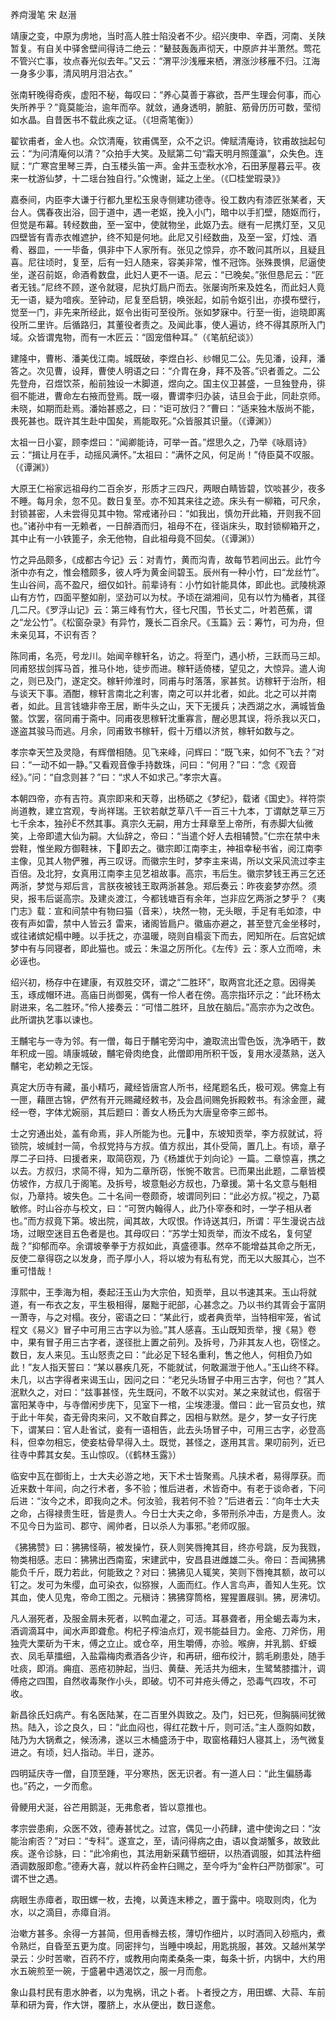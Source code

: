 养疴漫笔 宋 赵溍  

靖康之变，中原为虏地，当时高人胜士陷没者不少。绍兴庚申、辛酉，河南、关陕暂复。有自关中驿舍壁间得诗二绝云：“鼙鼓轰轰声彻天，中原庐井半萧然。莺花不管兴亡事，妆点春光似去年。”又云：“渭平沙浅雁来栖，渭涨沙移雁不归。江海一身多少事，清风明月泪沾衣。”  

张南轩晚得奇疾，虚阳不秘，每叹曰：“养心莫善于寡欲，吾严生理会何事，而心失所养乎？”竟莫能治，逾年而卒。就敛，通身透明，腑脏、筋骨历历可数，莹彻如水晶。自昔医书不载此疾之证。（《坦斋笔衡》）  

翟钦甫者，金人也。众饮清庵，钦甫偶至，众不之识。俾赋清庵诗，钦甫故拙起句云：“为问清庵何以清？”众拍手大笑。及赋第二句“霜天明月照蓬瀛”，众失色。连赋：“广寒宫里琴三弄，白玉楼头笛一声。金井玉壶秋水冷，石田茅屋暮云平。夜来一枕游仙梦，十二瑶台独自行。”众愧谢，延之上坐。（《□桂堂瑕录》》  

嘉泰间，内臣李大谦于行都九里松玉泉寺侧建功德寺。役工数内有漆匠张某者，天台人。偶春夜出浴，回于道中，遇一老妪，挽入小门，暗中以手扪壁，随妪而行，但觉是布幕。转经数曲，至一室中，使就物坐，此妪乃去。继有一尼携灯至，又见四壁皆有青赤衣帷遮护，终不知是何地。此尼又引经数曲，及至一室，灯烛、酒肴、器皿，一一毕备，俱非中下人家所有。张见之惊异，亦不敢问其所以，且疑且喜。尼往顷时，复至，后有一妇人随来，容美非常，惟不冠饰。张殊畏惧，尼逼使坐，遂召前妪，命酒肴数盘，此妇人更不一语。尼云：“已晚矣。”张但恳尼云：“匠者无钱。”尼终不顾，遂令就寝，尼执灯扃户而去。张屡询所来及姓名，而此妇人竟无一语，疑为喑疾。至钟动，尼复至启钥，唤张起，如前令妪引出，亦摸布壁行，觉至一门，非先来所经此，妪令出街可至役所。张如梦寐中。行至一街，迨晓即离役所二里许。后循路归，其董役者责之。及闻此事，使人遍访，终不得其原所入门域。众皆谓鬼物，而有一木匠云：“固宠借种耳。”（《笔航纪谈》）  

建隆中，曹彬、潘美伐江南。城既破，李煜白衫、纱帽见二公。先见潘，设拜，潘答之。次见曹，设拜，曹使人明语之曰：“介胄在身，拜不及答。”识者善之。二公先登舟，召煜饮茶，船前独设一木脚道，煜向之。国主仪卫甚盛，一旦独登舟，徘徊不能进，曹命左右掖而登焉。既一啜，曹谓李归办装，诘旦会于此，同赴京师。未晓，如期而赴焉。潘始甚惑之，曰：“讵可放归？”曹曰：“适来独木版尚不能，畏死甚也。既许其生赴中国矣，焉能取死。”众皆服其识量。（《谭渊》）  

太祖一日小宴，顾李煜曰：“闻卿能诗，可举一首。”煜思久之，乃举《咏扇诗》云：“揖让月在手，动摇风满怀。”太祖曰：“满怀之风，何足尚！”侍臣莫不叹服。（《谭渊》）  

大原王仁裕家远祖母约二百余岁，形质才三四尺，两眼白睛皆碧，饮啖甚少，夜多不睡。每月余，忽不见。数日复至。亦不知其来往之迹。床头有一柳箱，可尺余，封锁甚密，人未尝得见其中物。常戒诸孙曰：“如我出，慎勿开此箱，开则我不回也。”诸孙中有一无赖者，一日醉酒而归，祖母不在，径诣床头，取封锁柳箱开之，其中止有一小铁篦子，余无他物，自此祖母竟不回矣。（《谭渊》）  

竹之异品颇多，《成都古今记》云：对青竹，黄而沟青，故每节若间出云。此竹今浙中亦有之，惟会稽颇多，彼人呼为黄金间碧玉。辰州有一种小竹，曰“龙丝竹”。生山谷间，高不盈尺，细仅如针。前辈诗有：小竹如针能具体，即此也。武陵桃源山有方竹，四面平整如削，坚劲可以为杖。予顷在湖湘间，见有以竹为桶者，其径几二尺。《罗浮山记》云：第三峰有竹大，径七尺围，节长丈二，叶若芭蕉，谓之“龙公竹”。《松窗杂录》有异竹，篾长二百余尺。《玉篇》云：筹竹，可为舟，但未亲见耳，不识有否？  

陈同甫，名亮，号龙川。始闻辛稼轩名，访之。将至门，遇小桥，三跃而马三却。同甫怒拔剑挥马首，推马仆地，徒步而进。稼轩适倚楼，望见之，大惊异。遣人询之，则已及门，遂定交。稼轩帅淮时，同甫与时落落，家甚贫。访稼轩于治所，相与谈天下事。酒酣，稼轩言南北之利害，南之可以并北者，如此。北之可以并南者，如此。且言钱塘非帝王居，断牛头之山，天下无援兵；决西湖之水，满城皆鱼鳖。饮罢，宿同甫于斋中。同甫夜思稼轩沈重寡言，醒必思其误，将杀我以灭口，遂盗其骏马而逃。月余，同甫致书稼轩，假十万缗以济贫，稼轩如数与之。  

孝宗幸天竺及灵隐，有辉僧相随。见飞来峰，问辉曰：“既飞来，如何不飞去？”对曰：“一动不如一静。”又看观音像手持数珠，问曰：“何用？”曰：“念《观音经》。”问：“自念则甚？”曰：“求人不如求己。”孝宗大喜。  

本朝四帝，亦有吉符。真宗即来和天尊，出杨砺之《梦纪》，载诸《国史》。祥符崇尚道教，建立宫观，专尚祥瑞。王钦若献芝草八千一百三十九本，丁谓献芝草三万七千余本，独孙不然其事。真宗久无嗣，用方士拜章至上帝所，有赤脚大仙微笑，上帝即遣大仙为嗣。大仙辞之，帝曰：“当遣个好人去相辅赞。”仁宗在禁中未尝鞋，惟坐殿方御鞋袜，下即去之。徽宗即江南李主，神祖幸秘书省，阅江南李主像，见其人物俨雅，再三叹讶。而徽宗生时，梦李主来谒，所以文采风流过李主百倍。及北狩，女真用江南李主见艺祖故事。高宗，韦后生。徽宗梦钱王再三乞还两浙，梦觉与郑后言，言朕夜被钱王取两浙甚急。郑后奏云：昨夜妾梦亦然。须臾，报韦后诞高宗。及建炎渡江，今都钱塘百有余年，岂非应乞两浙之梦乎？《夷门志》载：宣和间禁中有物曰猫（音来），块然一物，无头眼，手足有毛如漆，中夜有声如雷，禁中人皆云犭雷来，诸阁皆扃户。徽庙亦避之，甚至登亢金坐移时，或往诸嫔妃榻中睡。以手抚之，亦温暖，晓则自榻衮下而去，罔知所在。后宫妃嫔梦中有与同寝者，即此猫也。或云：朱温之厉所化。《左传》云：豕人立而啼，未必诬也。  

绍兴初，杨存中在建康，有双胜交环，谓之“二胜环”，取两宫北还之意。因得美玉，琢成帽环进。高庙日尚御冕，偶有一伶人者在傍。高宗指环示之：“此环杨太尉进来，名二胜环。”伶人接奏云：“可惜二胜环，且放在脑后。”高宗亦为之改色。此所谓执艺事以谏也。  

王黼宅与一寺为邻。有一僧，每日于黼宅旁沟中，漉取流出雪色饭，洗净晒干，数年积成一囤。靖康城破，黼宅骨肉绝食，此僧即用所积干饭，复用水浸蒸熟，送入黼宅，老幼赖之无馁。  

真定大历寺有藏，虽小精巧，藏经皆唐宫人所书，经尾题名氏，极可观。佛龛上有一匣，藉匣古锦，俨然有开元赐藏经敕书，及会昌间赐免拆殿敕书。有涂金匣，藏经一卷，字体尤婉丽，其后题曰：善女人杨氏为大唐皇帝李三郎书。  

士之穷通出处，盖有命焉，非人所能为也。元中，东坡知贡举，李方叔就试，将锁院，坡缄封一简，令叔党持与方叔。值方叔出，其仆受简，置几上。有顷，章子厚二子曰持、曰援者来，取简窃观，乃《杨雄优于刘向论》一篇。二章惊喜，携之以去。方叔归，求简不得，知为二章所窃，怅惋不敢言。已而果出此题，二章皆模仿坡作，方叔几于阁笔。及拆号，坡意魁必方叔也，乃章援。第十名文意与魁相似，乃章持。坡失色。二十名间一卷颇奇，坡谓同列曰：“此必方叔。”视之，乃葛敏修。时山谷亦与校文，曰：“可贺内翰得人，此乃仆宰泰和时，一学子相从者也。”而方叔竟下第。坡出院，闻其故，大叹恨。作诗送其归，所谓：平生漫说古战场，过眼空迷目五色者是也。其母叹曰：“苏学士知贡举，而汝不成名，复何望哉？”抑郁而卒。余谓坡拳拳于方叔如此，真盛德事。然卒不能增益其命之所无，反使二章得窃之以发身，而子厚小人，将以坡为有私有党，而无以大服其心，岂不重可惜哉！  

淳熙中，王季海为相，奏起汪玉山为大宗伯，知贡举，且以书速其来。玉山将就道，有一布衣之友，平生极相得，屡黜于祀部，心甚念之。乃以书约其胥会于富阴一萧寺，与之对榻。夜分，密语之曰：“某此行，或者典贡举，当特相牢笼，省试程文《易义》冒子中可用三古字以为验。”其人感喜。玉山既知贡举，搜《易》卷中，果有冒子用三古字者，遂径批上置之前列。及拆号，乃非其友人也，窃怪之。数日，友人来见。玉山怒责之曰：“此必足下轻名重利，售之他人，何相负乃如此！”友人指天誓曰：“某以暴疾几死，不能就试，何敢漏泄于他人。”玉山终不释。未几，以古字得者来谒玉山，因问之曰：“老兄头场冒子中用三古字，何也？”其人泯默久之，对曰：“兹事甚怪，先生既问，不敢不以实对。某之来就试也，假宿于富阳某寺中，与寺僧闲步庑下，见室下一棺，尘埃漶漫。僧曰：此一官员女也，殡于此十年矣，杳无骨肉来问，又不敢自葬之，因相与默然。是夕，梦一女子行庑下，谓某曰：官人赴省试，妾有一语相告，此去头场冒子中，可用三古字，必登高科，但幸勿相忘，使妾枯骨早得入土。既觉，甚怪之，遂用其言。果叨前列，近已往寺中葬其女矣。玉山惊叹。（《鹤林玉露》）  

临安中瓦在御街上，士大夫必游之地，天下术士皆聚焉。凡挟术者，易得厚获。而近来数十年间，向之行术者，多不验；惟后进者，术皆奇中。有老于谈命者，下问后进：“汝今之术，即我向之术。何汝验，我若何不验？”后进者云：“向年士大夫之命，占得禄贵生旺，皆是贵人。今日士大夫之命，多带刑杀冲击，方是贵人。汝不见今日为监司、郡守、阃帅者，日以杀人为事邪。”老师叹服。  

《狒狒赞》曰：狒狒怪萌，被发操竹，获人则笑唇掩其目，终亦号跳，反为我戮，物类相感。志曰：狒狒出西南蛮，宋建武中，安昌县进雌雄二头。帝曰：吾闻狒狒能负千斤，既力若此，何能致之？对曰：狒狒见人辄笑，笑则下唇掩其额，故可以钉之。发可为朱缨，血可染衣，似猕猴，人面而红。作人言鸟声，善知人生死。饮其血，使人见鬼，帝命工图之。元稹诗：狒狒穿筒格，猩猩置屐驯。狒，房沸切。  

凡人溺死者，及服金屑未死者，以鸭血灌之，可活。耳暴聋者，用全蝎去毒为末，酒调滴耳中，闻水声即聋愈。枸杞子榨油点灯，观书能益目力。金疮、刀斧伤，用独壳大栗斫为干末，傅之立止。或仓卒，用生嚼傅，亦验。喉痹，并乳鹅、虾蟆衣、凤毛草擂细，入盐霜梅肉煮酒各少许，和再研，细布绞汁，鹅毛刷患处，随手吐痰，即消。痈疽、恶疮初肿起，当归、黄蘖、羌活共为细末，生鹭鸶膝擂汁，调傅疮之四围，自然收毒聚作小头，即破。切不可并疮头傅之，恐毒气四攻，不可收。  

新昌徐氏妇病产。有名医陆某，在二百里外舆致之。及门，妇已死，但胸膈间犹微热。陆入，诊之良久，曰：“此血闷也，得红花数十斤，则可活。”主人亟购如数，陆乃为大锅煮之，候汤沸，遂以三木桶盛汤于中，取窗格藉妇人寝其上，汤气微复进之。有顷，妇人指动。半日，遂苏。  

四明延庆寺一僧，自顶至踵，平分寒热，医无识者。有一道人曰：“此生偏肠毒也。”药之，一夕而愈。  

骨鲠用犬涎，谷芒用鹅涎，无弗愈者，皆以意推也。  

孝宗尝患痢，众医不效，德寿甚忧之。过宫，偶见一小药肆，遣中使询之曰：“汝能治痢否？”对曰：“专科”。遂宣之，至，请问得病之由，语以食湖蟹多，故致此疾。遂令诊脉，曰：“此冷痢也，其法用新采藕节细研，以热酒调服，如其法杵细酒调数服即愈。”德寿大喜，就以杵药金杵臼赐之，至今呼为“金杵臼严防御家”。可谓不世之遇。  

病眼生赤瘴者，取田螺一枚，去掩，以黄连末糁之，置于露中。哓取则肉，化为水，以之滴目，赤瘴自消。  

治嗽方甚多。余得一方甚简，但用香橼去核，薄切作细片，以时酒同入砂瓶内，煮令熟烂，自昏至五更为度。同密拌匀，当睡中唤起，用匙挑服，甚效。又越州某学录云：少时苦嗽，百药不疗，或教用向南柔桑条一束，每条十折，内锅中，大约用水五碗煎至一碗，于盛暑中遇渴饮之，服一月而愈。  

象山县村民有患水肿者，以为鬼祸，讯之卜者。卜者授之方，用田螺、大蒜、车前草和研为膏，作大饼，覆脐上，水从便出，数日遂愈。  
